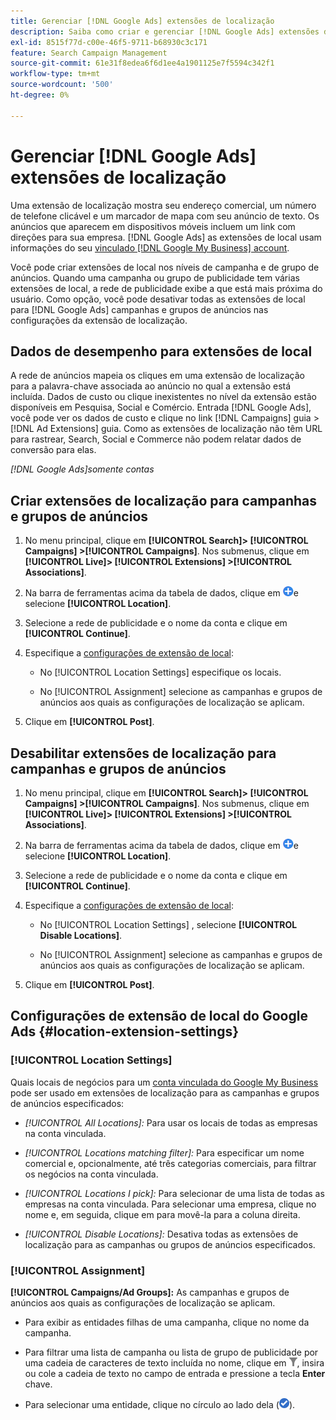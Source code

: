```yaml
---
title: Gerenciar [!DNL Google Ads] extensões de localização
description: Saiba como criar e gerenciar [!DNL Google Ads] extensões de localização.
exl-id: 8515f77d-c00e-46f5-9711-b68930c3c171
feature: Search Campaign Management
source-git-commit: 61e31f8edea6f6d1ee4a1901125e7f5594c342f1
workflow-type: tm+mt
source-wordcount: '500'
ht-degree: 0%

---
```


# Gerenciar [!DNL Google Ads] extensões de localização

Uma extensão de localização mostra seu endereço comercial, um número de telefone clicável e um marcador de mapa com seu anúncio de texto. Os anúncios que aparecem em dispositivos móveis incluem um link com direções para sua empresa. [!DNL Google Ads] as extensões de local usam informações do seu [vinculado [!DNL Google My Business] account](https://support.google.com/google-ads/answer/2404182).

Você pode criar extensões de local nos níveis de campanha e de grupo de anúncios. Quando uma campanha ou grupo de publicidade tem várias extensões de local, a rede de publicidade exibe a que está mais próxima do usuário. Como opção, você pode desativar todas as extensões de local para [!DNL Google Ads] campanhas e grupos de anúncios nas configurações da extensão de localização.

## Dados de desempenho para extensões de local

A rede de anúncios mapeia os cliques em uma extensão de localização para a palavra-chave associada ao anúncio no qual a extensão está incluída.  Dados de custo ou clique inexistentes no nível da extensão estão disponíveis em Pesquisa, Social e Comércio. Entrada [!DNL Google Ads], você pode ver os dados de custo e clique no link [!DNL Campaigns] guia > [!DNL Ad Extensions] guia. Como as extensões de localização não têm URL para rastrear, Search, Social e Commerce não podem relatar dados de conversão para elas.

*[!DNL Google Ads]somente contas*

## Criar extensões de localização para campanhas e grupos de anúncios

1. No menu principal, clique em **[!UICONTROL Search]> [!UICONTROL Campaigns] >[!UICONTROL Campaigns]**. Nos submenus, clique em **[!UICONTROL Live]> [!UICONTROL Extensions] >[!UICONTROL Associations]**.

1. Na barra de ferramentas acima da tabela de dados, clique em ![Criar](/help/search-social-commerce/assets/add.png "Criar")e selecione **[!UICONTROL Location]**.

1. Selecione a rede de publicidade e o nome da conta e clique em **[!UICONTROL Continue]**.

1. Especifique a [configurações de extensão de local](#location-extension-settings):

   * No [!UICONTROL Location Settings] especifique os locais.

   * No [!UICONTROL Assignment] selecione as campanhas e grupos de anúncios aos quais as configurações de localização se aplicam.

1. Clique em **[!UICONTROL Post]**.

## Desabilitar extensões de localização para campanhas e grupos de anúncios

1. No menu principal, clique em **[!UICONTROL Search]> [!UICONTROL Campaigns] >[!UICONTROL Campaigns]**. Nos submenus, clique em **[!UICONTROL Live]> [!UICONTROL Extensions] >[!UICONTROL Associations]**.

1. Na barra de ferramentas acima da tabela de dados, clique em ![Criar](/help/search-social-commerce/assets/add.png "Criar")e selecione **[!UICONTROL Location]**.

1. Selecione a rede de publicidade e o nome da conta e clique em **[!UICONTROL Continue]**.

1. Especifique a [configurações de extensão de local](#location-extension-settings):

   * No [!UICONTROL Location Settings] , selecione **[!UICONTROL Disable Locations]**.

   * No [!UICONTROL Assignment] selecione as campanhas e grupos de anúncios aos quais as configurações de localização se aplicam.

1. Clique em **[!UICONTROL Post]**.

## Configurações de extensão de local do Google Ads {#location-extension-settings}

### [!UICONTROL Location Settings]

Quais locais de negócios para um [conta vinculada do Google My Business](https://support.google.com/google-ads/answer/2404182?vid=1-635794239083658097-1242615452#link) pode ser usado em extensões de localização para as campanhas e grupos de anúncios especificados:

* *[!UICONTROL All Locations]:* Para usar os locais de todas as empresas na conta vinculada.

* *[!UICONTROL Locations matching filter]:* Para especificar um nome comercial e, opcionalmente, até três categorias comerciais, para filtrar os negócios na conta vinculada.

* *[!UICONTROL Locations I pick]:* Para selecionar de uma lista de todas as empresas na conta vinculada. Para selecionar uma empresa, clique no nome e, em seguida, clique em para movê-la para a coluna direita.

* *[!UICONTROL Disable Locations]:* Desativa todas as extensões de localização para as campanhas ou grupos de anúncios especificados.

### [!UICONTROL Assignment]

**[!UICONTROL Campaigns/Ad Groups]:** As campanhas e grupos de anúncios aos quais as configurações de localização se aplicam.

* Para exibir as entidades filhas de uma campanha, clique no nome da campanha.

* Para filtrar uma lista de campanha ou lista de grupo de publicidade por uma cadeia de caracteres de texto incluída no nome, clique em ![Filtro](/help/search-social-commerce/assets/filter.png "Filtro"), insira ou cole a cadeia de texto no campo de entrada e pressione a tecla **Enter** chave.

* Para selecionar uma entidade, clique no círculo ao lado dela (![Selecionar](/help/search-social-commerce/assets/include.png "Selecionar")).
